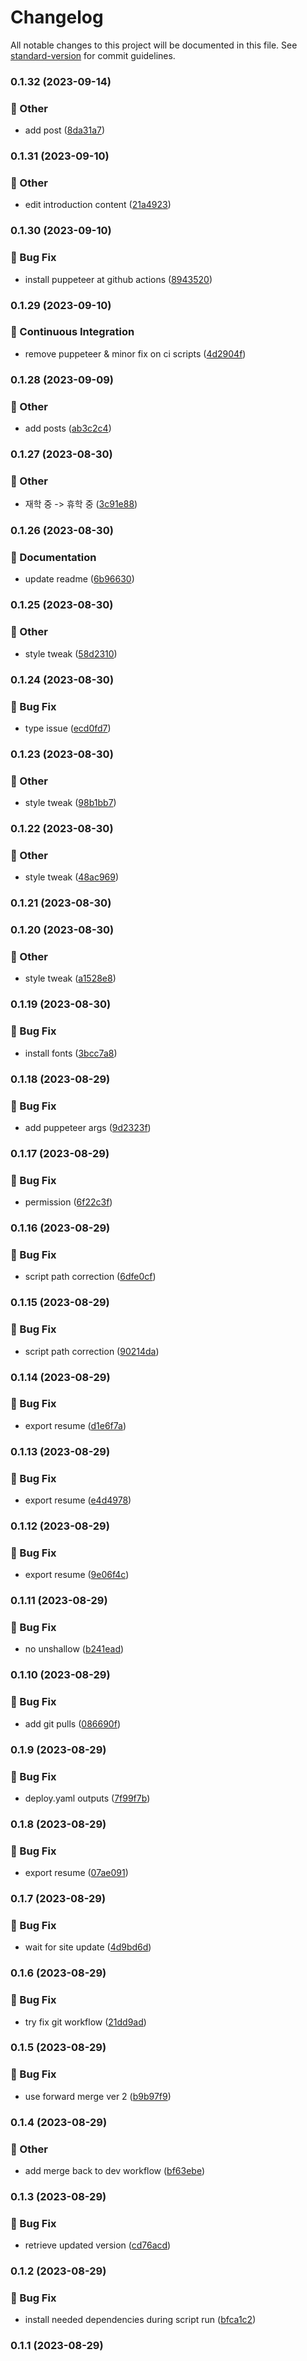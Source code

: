 # Changelog

All notable changes to this project will be documented in this file. See [standard-version](https://github.com/conventional-changelog/standard-version) for commit guidelines.

### 0.1.32 (2023-09-14)


### :mega: Other

* add post ([8da31a7](https://github.com/01Joseph-Hwang10/01joseph-hwang10.github.io/commit/8da31a7e3cbb1fa3f55bf7d08b4b33b13a7a2405))

### 0.1.31 (2023-09-10)


### :mega: Other

* edit introduction content ([21a4923](https://github.com/01Joseph-Hwang10/01joseph-hwang10.github.io/commit/21a4923e0c749c94e83c004ae334feca99536789))

### 0.1.30 (2023-09-10)


### :bug: Bug Fix

* install puppeteer at github actions ([8943520](https://github.com/01Joseph-Hwang10/01joseph-hwang10.github.io/commit/89435207de4e89c7de82c00ea03b37ebd1977fd8))

### 0.1.29 (2023-09-10)


### :construction_worker: Continuous Integration

* remove puppeteer & minor fix on ci scripts ([4d2904f](https://github.com/01Joseph-Hwang10/01joseph-hwang10.github.io/commit/4d2904f99a8173008211cf0523ef93be0e2a9e1f))

### 0.1.28 (2023-09-09)


### :mega: Other

* add posts ([ab3c2c4](https://github.com/01Joseph-Hwang10/01joseph-hwang10.github.io/commit/ab3c2c41292bfced5d20e8f7cbe95be0b1588d7f))

### 0.1.27 (2023-08-30)


### :mega: Other

* 재학 중 -> 휴학 중 ([3c91e88](https://github.com/01Joseph-Hwang10/01joseph-hwang10.github.io/commit/3c91e88cee7eae60c58afc7234675a7749944b0e))

### 0.1.26 (2023-08-30)


### :memo: Documentation

* update readme ([6b96630](https://github.com/01Joseph-Hwang10/01joseph-hwang10.github.io/commit/6b96630a663b938f00dfb86ab7a23b6f457b04ea))

### 0.1.25 (2023-08-30)


### :mega: Other

* style tweak ([58d2310](https://github.com/01Joseph-Hwang10/01joseph-hwang10.github.io/commit/58d2310f78a787adf2c3f7de7f529a869f1b7c26))

### 0.1.24 (2023-08-30)


### :bug: Bug Fix

* type issue ([ecd0fd7](https://github.com/01Joseph-Hwang10/01joseph-hwang10.github.io/commit/ecd0fd75d1dd989ed0e02a69c462d4ce0f3b9554))

### 0.1.23 (2023-08-30)


### :mega: Other

* style tweak ([98b1bb7](https://github.com/01Joseph-Hwang10/01joseph-hwang10.github.io/commit/98b1bb7831f7142298a7e8758c3049d672db3d9b))

### 0.1.22 (2023-08-30)


### :mega: Other

* style tweak ([48ac969](https://github.com/01Joseph-Hwang10/01joseph-hwang10.github.io/commit/48ac969c6a19f050440968ae3780c13e466d22e2))

### 0.1.21 (2023-08-30)

### 0.1.20 (2023-08-30)


### :mega: Other

* style tweak ([a1528e8](https://github.com/01Joseph-Hwang10/01joseph-hwang10.github.io/commit/a1528e8f5636d69db1a85667014bfc0150c8c1df))

### 0.1.19 (2023-08-30)


### :bug: Bug Fix

* install fonts ([3bcc7a8](https://github.com/01Joseph-Hwang10/01joseph-hwang10.github.io/commit/3bcc7a891524b30db17a3dea5f4ad109cbe594ed))

### 0.1.18 (2023-08-29)


### :bug: Bug Fix

* add puppeteer args ([9d2323f](https://github.com/01Joseph-Hwang10/01joseph-hwang10.github.io/commit/9d2323fb043999622cedc0d39375505d7aadf1ea))

### 0.1.17 (2023-08-29)


### :bug: Bug Fix

* permission ([6f22c3f](https://github.com/01Joseph-Hwang10/01joseph-hwang10.github.io/commit/6f22c3fdf908427050c7652988a2dffc7c3b41ef))

### 0.1.16 (2023-08-29)


### :bug: Bug Fix

* script path correction ([6dfe0cf](https://github.com/01Joseph-Hwang10/01joseph-hwang10.github.io/commit/6dfe0cfdffa78b1ace7ed0ec13fd7d71235bf25a))

### 0.1.15 (2023-08-29)


### :bug: Bug Fix

* script path correction ([90214da](https://github.com/01Joseph-Hwang10/01joseph-hwang10.github.io/commit/90214da09c785ff1be2efe3ec0358dfeeb0735e6))

### 0.1.14 (2023-08-29)


### :bug: Bug Fix

* export resume ([d1e6f7a](https://github.com/01Joseph-Hwang10/01joseph-hwang10.github.io/commit/d1e6f7a2af7cc5da877ee4d3f9573cc0933c4388))

### 0.1.13 (2023-08-29)


### :bug: Bug Fix

* export resume ([e4d4978](https://github.com/01Joseph-Hwang10/01joseph-hwang10.github.io/commit/e4d497823eca92315f1d27339aae128028cb27cf))

### 0.1.12 (2023-08-29)


### :bug: Bug Fix

* export resume ([9e06f4c](https://github.com/01Joseph-Hwang10/01joseph-hwang10.github.io/commit/9e06f4c2ae0dfd7d92f794642907b90e477f6017))

### 0.1.11 (2023-08-29)


### :bug: Bug Fix

* no unshallow ([b241ead](https://github.com/01Joseph-Hwang10/01joseph-hwang10.github.io/commit/b241ead45b6267a0ffead02b8319565fe2e51aad))

### 0.1.10 (2023-08-29)


### :bug: Bug Fix

* add git pulls ([086690f](https://github.com/01Joseph-Hwang10/01joseph-hwang10.github.io/commit/086690f713c44c7aee780738cbb86bc52b42d531))

### 0.1.9 (2023-08-29)


### :bug: Bug Fix

* deploy.yaml outputs ([7f99f7b](https://github.com/01Joseph-Hwang10/01joseph-hwang10.github.io/commit/7f99f7be9e3bd6dc1efdacf4749756da2e16ea5f))

### 0.1.8 (2023-08-29)


### :bug: Bug Fix

* export resume ([07ae091](https://github.com/01Joseph-Hwang10/01joseph-hwang10.github.io/commit/07ae0912c709a7409c77b23de924564f805b6107))

### 0.1.7 (2023-08-29)


### :bug: Bug Fix

* wait for site update ([4d9bd6d](https://github.com/01Joseph-Hwang10/01joseph-hwang10.github.io/commit/4d9bd6d1d6c5bc025f539ca824205348392f9364))

### 0.1.6 (2023-08-29)


### :bug: Bug Fix

* try fix git workflow ([21dd9ad](https://github.com/01Joseph-Hwang10/01joseph-hwang10.github.io/commit/21dd9ad43de286a3963e4156e0f1541334910248))

### 0.1.5 (2023-08-29)


### :bug: Bug Fix

* use forward merge ver 2 ([b9b97f9](https://github.com/01Joseph-Hwang10/01joseph-hwang10.github.io/commit/b9b97f90653ab4f97f06ae093fadb0912cb2c13c))

### 0.1.4 (2023-08-29)


### :mega: Other

* add merge back to dev workflow ([bf63ebe](https://github.com/01Joseph-Hwang10/01joseph-hwang10.github.io/commit/bf63ebe945a7173e222767f23ba69a6354c4cadb))

### 0.1.3 (2023-08-29)


### :bug: Bug Fix

* retrieve updated version ([cd76acd](https://github.com/01Joseph-Hwang10/01Jospeh-Hwang10.github.io/commit/cd76acddf034aa841047030588e77aace1fe6aae))

### 0.1.2 (2023-08-29)


### :bug: Bug Fix

* install needed dependencies during script run ([bfca1c2](https://github.com/01Joseph-Hwang10/01Jospeh-Hwang10.github.io/commit/bfca1c294d29d36073db25f440858d89a07b6a84))

### 0.1.1 (2023-08-29)
